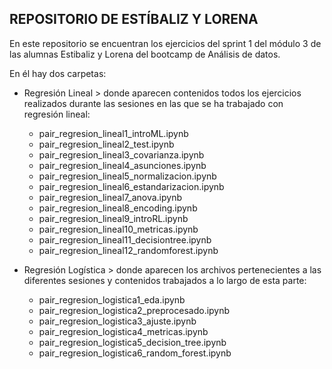 
## REPOSITORIO DE ESTÍBALIZ Y LORENA

En este repositorio se encuentran los ejercicios del sprint 1 del módulo 3 de las alumnas Estibaliz y Lorena del bootcamp de Análisis de datos.

En él hay dos carpetas:

- Regresión Lineal > donde aparecen contenidos todos los ejercicios realizados durante las sesiones en las que se ha trabajado con regresión lineal:
  
    - pair_regresion_lineal1_introML.ipynb
    - pair_regresion_lineal2_test.ipynb
    - pair_regresion_lineal3_covarianza.ipynb
    - pair_regresion_lineal4_asunciones.ipynb
    - pair_regresion_lineal5_normalizacion.ipynb
    - pair_regresion_lineal6_estandarizacion.ipynb
    - pair_regresion_lineal7_anova.ipynb
    - pair_regresion_lineal8_encoding.ipynb
    - pair_regresion_lineal9_introRL.ipynb
    - pair_regresion_lineal10_metricas.ipynb
    - pair_regresion_lineal11_decisiontree.ipynb
    - pair_regresion_lineal12_randomforest.ipynb

- Regresión Logística > donde aparecen los archivos pertenecientes a las diferentes sesiones y contenidos trabajados a lo largo de esta parte:
    
    - pair_regresion_logistica1_eda.ipynb
    - pair_regresion_logistica2_preprocesado.ipynb
    - pair_regresion_logistica3_ajuste.ipynb
    - pair_regresion_logistica4_metricas.ipynb
    - pair_regresion_logistica5_decision_tree.ipynb
    - pair_regresion_logistica6_random_forest.ipynb


